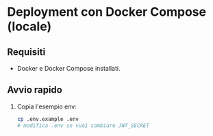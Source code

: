 # Deployment con Docker Compose (locale)

## Requisiti
- Docker e Docker Compose installati.

## Avvio rapido
1. Copia l'esempio env:
   ```bash
   cp .env.example .env
   # modifica .env se vuoi cambiare JWT_SECRET
